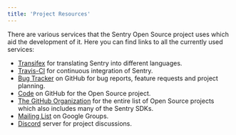 ```yaml
---
title: 'Project Resources'
---
```


There are various services that the Sentry Open Source project uses which aid the development of it. Here you can find links to all the currently used services:

-   [Transifex](https://www.transifex.com/projects/p/sentry/) for translating Sentry into different languages.
-   [Travis-CI](https://travis-ci.org/getsentry/sentry) for continuous integration of Sentry.
-   [Bug Tracker](https://github.com/getsentry/sentry/issues) on GitHub for bug reports, feature requests and project planning.
-   [Code](https://github.com/getsentry/sentry) on GitHub for the Open Source project.
-   [The GitHub Organization](https://github.com/getsentry) for the entire list of Open Source projects which also includes many of the Sentry SDKs.
-   [Mailing List](https://groups.google.com/group/getsentry) on Google Groups.
-   [Discord](https://discord.gg/ez5KZN7) server for project discussions.
